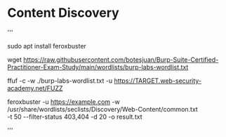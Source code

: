 # Content Discovery


'''

sudo apt install feroxbuster

wget https://raw.githubusercontent.com/botesjuan/Burp-Suite-Certified-Practitioner-Exam-Study/main/wordlists/burp-labs-wordlist.txt

ffuf -c -w ./burp-labs-wordlist.txt -u https://TARGET.web-security-academy.net/FUZZ


feroxbuster -u https://example.com -w /usr/share/wordlists/seclists/Discovery/Web-Content/common.txt \
-t 50 --filter-status 403,404 -d 20 -o result.txt


'''